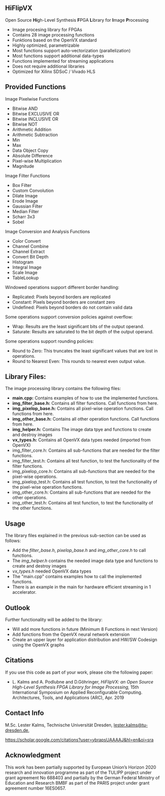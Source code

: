 ## HiFlipVX

Open Source **Hi**gh-Level Synthesis **F**PGA **L**ibrary for **I**mage **P**rocessing

- Image procesing library for FPGAs
- Contains 28 image processing functions
- Funktions based on the OpenVX standard
- Highly optimized, parametrizable
- Most functions support auto-vectorization (parallelization)
- Most functions support additional data-types
- Functions implemented for streaming applications
- Does not require additional libraries
- Optimized for Xilinx SDSoC / Vivado HLS


## Provided Functions

Image Pixelwise Functions
- Bitwise AND
- Bitwise EXCLUSIVE OR
- Bitwise INCLUSIVE OR
- Bitwise NOT
- Arithmetic Addition
- Arithmetic Subtraction
- Min
- Max
- Data Object Copy
- Absolute Difference
- Pixel-wise Multiplication
- Magnitude

Image Filter Functions
- Box Filter
- Custom Convolution
- Dilate Image
- Erode Image
- Gaussian Filter
- Median Filter
- Scharr 3x3
- Sobel

Image Conversion and Analysis Functions
- Color Convert
- Channel Combine
- Channel Extract
- Convert Bit Depth
- Histogram
- Integral Image
- Scale Image
- TableLookup

Windowed operations support different border handling:
- Replicated: Pixels beyond borders are replicated
- Constant: Pixels beyond borders are constant zero
- Undefined: Pixels beyond borders do not contain valid data

Some operations support conversion policies against overflow:
- Wrap: Results are the least significant bits of the output operand.
- Saturate: Results are saturated to the bit depth of the output operand.

Some operations support rounding policies:
- Round to Zero: This truncates the least significant values that are lost in operations.
- Round to Nearest Even: This rounds to nearest even output value.


## Library Files:

The image processing library contains the following files:
- **main.cpp:** Contains examples of how to use the implemented functions. 
- **img_filter_base.h:**  Contains all filter functions. Call functions from here.
- **img_pixelop_base.h:** Contains all pixel-wise operation functions. Call functions from here.
- **img_other_base.h:**   Contains all other operation functions. Call functions from here.
- **img_helper.h:**       Contains The image data tpye and functions to create and destroy images
- **vx_types.h:**         Contains all OpenVX data types needed (imported from OpenVX)
- img_filter_core.h:  Contains all sub-functions that are needed for the filter functions.
- img_filter_test.h:  Contains all test function, to test the functionality of the filter functions.
- img_pixelop_core.h: Contains all sub-functions that are needed for the pixel-wise operations.
- img_pixelop_test.h: Contains all test function, to test the functionality of the pixel-wise operation functions.
- img_other_core.h:   Contains all sub-functions that are needed for the other operations.
- img_other_test.h:   Contains all test function, to test the functionality of the other functions.


## Usage

The library files explained in the previous sub-section can be used as follows:
- Add the *filter_base.h*, *pixelop_base.h* and *img_other_core.h* to call functions.
- The *img_helper.h* contains the needed image data type and functions to create and destroy images
- *vx_types.h* needed OpenVX data types
- The "main.cpp" contains examples how to call the implemented functions.
- There is an example in the main for hardware efficient streaming in 1 accelerator.


## Outlook

Further functionality will be added to the library:
- Will add more functions in future (Minimum 8 Functions in next Version)
- Add functions from the OpenVX neural network extension
- Create an upper layer for application distribution and HW/SW Codesign using the OpenVX graphs


## Citations
If you use this code as part of your work, please cite the following paper:
- L. Kalms and A. Podlubne and D.Göhringer, *HiFlipVX: an Open Source High-Level Synthesis FPGA Library for Image Processing,* 15th International Symposium on Applied Reconfigurable Computing. Architectures, Tools, and  Applications (ARC), Apr. 2019


## Contact Info
M.Sc. Lester Kalms,
Technische Universität Dresden,
lester.kalms@tu-dresden.de,

https://scholar.google.com/citations?user=ybrapsUAAAAJ&hl=en&oi=sra

## Acknowledgment
This work has been partially supported by European Union’s Horizon 2020 research and innovation programme as part of the TULIPP project under grant agreement No 688403 and partially by the German Federal Ministry of Education and Research BMBF as part of the PARIS project under grant agreement number 16ES0657.
